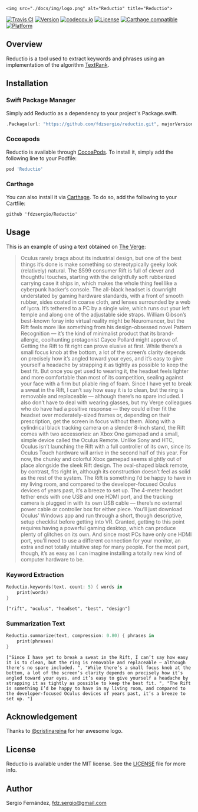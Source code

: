 <p align="center" >
  
	<img src="./docs/img/logo.png" alt="Reductio" title="Reductio">

</p>

[![Travis CI](https://travis-ci.org/fdzsergio/Reductio.svg?branch=master)](https://travis-ci.org/fdzsergio/Reductio)
[![Version](https://img.shields.io/cocoapods/v/Reductio.svg?style=flat)](http://cocoapods.org/pods/Reductio)
[![codecov.io](https://codecov.io/github/fdzsergio/SFFocusViewLayout/coverage.svg?branch=master)](https://codecov.io/github/fdzsergio/Reductio?branch=master)
[![License](https://img.shields.io/cocoapods/l/Reductio.svg?style=flat)](http://cocoapods.org/pods/Reductio)
[![Carthage compatible](https://img.shields.io/badge/Carthage-compatible-4BC51D.svg?style=flat)](https://github.com/Carthage/Carthage)
[![Platform](https://img.shields.io/cocoapods/p/SFFocusViewLayout.svg?style=flat)](http://cocoapods.org/pods/Reductio)

## Overview

Reductio is a tool used to extract keywords and phrases using an implementation of the algorithm [TextRank](https://web.eecs.umich.edu/~mihalcea/papers/mihalcea.emnlp04.pdf).

## Installation

### Swift Package Manager

Simply add Reductio as a dependency to your project's Package.swift.

```swift
.Package(url: "https://github.com/fdzsergio/reductio.git", majorVersion: 1)
```

### Cocoapods
Reductio is available through [CocoaPods](http://cocoapods.org). To install
it, simply add the following line to your Podfile:

```ruby
pod 'Reductio'
```
### Carthage

You can also install it via [Carthage](https://github.com/Carthage/Carthage). To do so, add the following to your Cartfile:

```terminal
github 'fdzsergio/Reductio'
```

## Usage

This is an example of using a text obtained on [The Verge](http://www.theverge.com/2016/3/28/11284590/oculus-rift-vr-review):

> Oculus rarely brags about its industrial design, but one of the best things it’s done is make something so stereotypically geeky look (relatively) natural. The $599 consumer Rift is full of clever and thoughtful touches, starting with the delightfully soft rubberized carrying case it ships in, which makes the whole thing feel like a cyberpunk hacker’s console. The all-black headset is downright understated by gaming hardware standards, with a front of smooth rubber, sides coated in coarse cloth, and lenses surrounded by a web of lycra. It’s tethered to a PC by a single wire, which runs out your left temple and along one of the adjustable side straps. William Gibson’s best-known foray into virtual reality might be Neuromancer, but the Rift feels more like something from his design-obsessed novel Pattern Recognition — it’s the kind of minimalist product that its brand-allergic, coolhunting protagonist Cayce Pollard might approve of. Getting the Rift to fit right can prove elusive at first. While there’s a small focus knob at the bottom, a lot of the screen’s clarity depends on precisely how it’s angled toward your eyes, and it’s easy to give yourself a headache by strapping it as tightly as possible to keep the best fit. But once you get used to wearing it, the headset feels lighter and more comfortable than most of its competition, sealing against your face with a firm but pliable ring of foam. Since I have yet to break a sweat in the Rift, I can’t say how easy it is to clean, but the ring is removable and replaceable — although there’s no spare included. I also don’t have to deal with wearing glasses, but my Verge colleagues who do have had a positive response — they could either fit the headset over moderately-sized frames or, depending on their prescription, get the screen in focus without them. Along with a cylindrical black tracking camera on a slender 8-inch stand, the Rift comes with  two accessories: an Xbox One gamepad and a small, simple device called the Oculus Remote. Unlike Sony and HTC, Oculus isn’t launching the Rift with a full controller of its own, since its Oculus Touch hardware will arrive in the second half of this year. For now, the chunky and colorful Xbox gamepad seems slightly out of place alongside the sleek Rift design. The oval-shaped black remote, by contrast, fits right in, although its construction doesn’t feel as solid as the rest of the system. The Rift is something I’d be happy to have in my living room, and compared to the developer-focused Oculus devices of years past, it’s a breeze to set up. The 4-meter headset tether ends with one USB and one HDMI port, and the tracking camera is plugged in with its own USB cable — there’s no external power cable or controller box for either piece. You’ll just download Oculus’ Windows app and run through a short, though descriptive, setup checklist before getting into VR. Granted, getting to this point requires having a powerful gaming desktop, which can produce plenty of glitches on its own. And since most PCs have only one HDMI port, you’ll need to use a different connection for your monitor, an extra and not totally intuitive step for many people. For the most part, though, it’s as easy as I can imagine installing a totally new kind of computer hardware to be.

### Keyword Extraction

```swift
Reductio.keywords(text, count: 5) { words in
    print(words)
}
```

`["rift", "oculus", "headset", "best", "design"]`

### Summarization Text
```swift
Reductio.summarize(text, compression: 0.80) { phrases in
    print(phrases)
}
```

`["Since I have yet to break a sweat in the Rift, I can’t say how easy it is to clean, but the ring is removable and replaceable — although there’s no spare included. ", "While there’s a small focus knob at the bottom, a lot of the screen’s clarity depends on precisely how it’s angled toward your eyes, and it’s easy to give yourself a headache by strapping it as tightly as possible to keep the best fit. ", "The Rift is something I’d be happy to have in my living room, and compared to the developer-focused Oculus devices of years past, it’s a breeze to set up. "]`

## Acknowledgement

Thanks to [@cristinareina](http://cristinareinadesign.com) for her awesome logo. 

## License

Reductio is available under the MIT license. See the [LICENSE](https://raw.githubusercontent.com/fdzsergio/Reductio/master/LICENSE) file for more info.

## Author

Sergio Fernández, fdz.sergio@gmail.com
